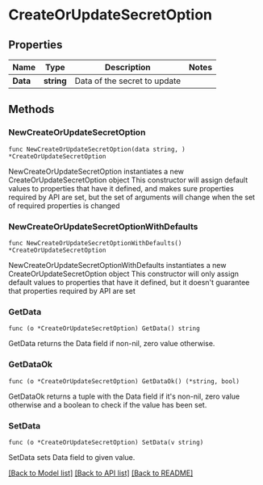 # CreateOrUpdateSecretOption

## Properties

Name | Type | Description | Notes
------------ | ------------- | ------------- | -------------
**Data** | **string** | Data of the secret to update | 

## Methods

### NewCreateOrUpdateSecretOption

`func NewCreateOrUpdateSecretOption(data string, ) *CreateOrUpdateSecretOption`

NewCreateOrUpdateSecretOption instantiates a new CreateOrUpdateSecretOption object
This constructor will assign default values to properties that have it defined,
and makes sure properties required by API are set, but the set of arguments
will change when the set of required properties is changed

### NewCreateOrUpdateSecretOptionWithDefaults

`func NewCreateOrUpdateSecretOptionWithDefaults() *CreateOrUpdateSecretOption`

NewCreateOrUpdateSecretOptionWithDefaults instantiates a new CreateOrUpdateSecretOption object
This constructor will only assign default values to properties that have it defined,
but it doesn't guarantee that properties required by API are set

### GetData

`func (o *CreateOrUpdateSecretOption) GetData() string`

GetData returns the Data field if non-nil, zero value otherwise.

### GetDataOk

`func (o *CreateOrUpdateSecretOption) GetDataOk() (*string, bool)`

GetDataOk returns a tuple with the Data field if it's non-nil, zero value otherwise
and a boolean to check if the value has been set.

### SetData

`func (o *CreateOrUpdateSecretOption) SetData(v string)`

SetData sets Data field to given value.



[[Back to Model list]](../README.md#documentation-for-models) [[Back to API list]](../README.md#documentation-for-api-endpoints) [[Back to README]](../README.md)


